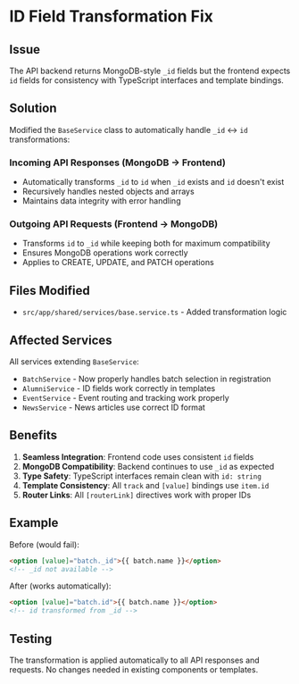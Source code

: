 # ID Field Transformation Fix

## Issue

The API backend returns MongoDB-style `_id` fields but the frontend expects `id` fields for consistency with TypeScript interfaces and template bindings.

## Solution

Modified the `BaseService` class to automatically handle `_id` ↔ `id` transformations:

### Incoming API Responses (MongoDB → Frontend)

- Automatically transforms `_id` to `id` when `_id` exists and `id` doesn't exist
- Recursively handles nested objects and arrays
- Maintains data integrity with error handling

### Outgoing API Requests (Frontend → MongoDB)

- Transforms `id` to `_id` while keeping both for maximum compatibility
- Ensures MongoDB operations work correctly
- Applies to CREATE, UPDATE, and PATCH operations

## Files Modified

- `src/app/shared/services/base.service.ts` - Added transformation logic

## Affected Services

All services extending `BaseService`:

- `BatchService` - Now properly handles batch selection in registration
- `AlumniService` - ID fields work correctly in templates
- `EventService` - Event routing and tracking work properly
- `NewsService` - News articles use correct ID format

## Benefits

1. **Seamless Integration**: Frontend code uses consistent `id` fields
2. **MongoDB Compatibility**: Backend continues to use `_id` as expected
3. **Type Safety**: TypeScript interfaces remain clean with `id: string`
4. **Template Consistency**: All `track` and `[value]` bindings use `item.id`
5. **Router Links**: All `[routerLink]` directives work with proper IDs

## Example

Before (would fail):

```html
<option [value]="batch._id">{{ batch.name }}</option>
<!-- _id not available -->
```

After (works automatically):

```html
<option [value]="batch.id">{{ batch.name }}</option>
<!-- id transformed from _id -->
```

## Testing

The transformation is applied automatically to all API responses and requests. No changes needed in existing components or templates.
